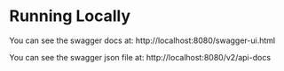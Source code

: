 # Running Locally

You can see the swagger docs at: http://localhost:8080/swagger-ui.html

You can see the swagger json file at: http://localhost:8080/v2/api-docs
